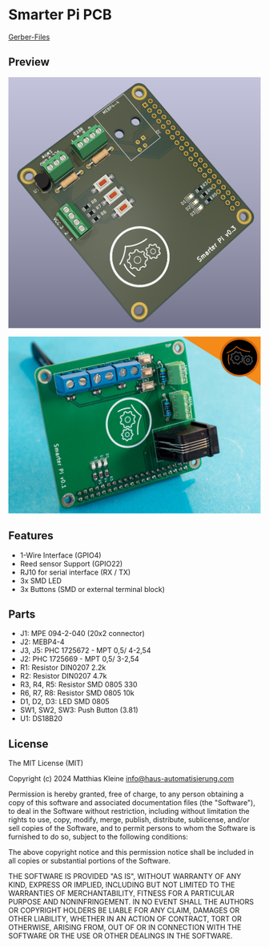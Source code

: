 # Smarter Pi PCB

[Gerber-Files](https://github.com/klein0r/pcb-smarter-pi/releases)

## Preview

![PCB Preview](https://raw.githubusercontent.com/klein0r/pcb-smarter-pi/master/preview.png)

![PCB Photo](https://raw.githubusercontent.com/klein0r/pcb-smarter-pi/master/previewReal.jpg)

## Features

- 1-Wire Interface (GPIO4)
- Reed sensor Support (GPIO22)
- RJ10 for serial interface (RX / TX)
- 3x SMD LED
- 3x Buttons (SMD or external terminal block)

## Parts

- J1: MPE 094-2-040 (20x2 connector)
- J2: MEBP4-4
- J3, J5: PHC 1725672 - MPT 0,5/ 4-2,54
- J2: PHC 1725669 - MPT 0,5/ 3-2,54
- R1: Resistor DIN0207 2.2k
- R2: Resistor DIN0207 4.7k
- R3, R4, R5: Resistor SMD 0805 330
- R6, R7, R8: Resistor SMD 0805 10k
- D1, D2, D3: LED SMD 0805
- SW1, SW2, SW3: Push Button (3.81)
- U1: DS18B20

## License

The MIT License (MIT)

Copyright (c) 2024 Matthias Kleine <info@haus-automatisierung.com>

Permission is hereby granted, free of charge, to any person obtaining a copy
of this software and associated documentation files (the "Software"), to deal
in the Software without restriction, including without limitation the rights
to use, copy, modify, merge, publish, distribute, sublicense, and/or sell
copies of the Software, and to permit persons to whom the Software is
furnished to do so, subject to the following conditions:

The above copyright notice and this permission notice shall be included in
all copies or substantial portions of the Software.

THE SOFTWARE IS PROVIDED "AS IS", WITHOUT WARRANTY OF ANY KIND, EXPRESS OR
IMPLIED, INCLUDING BUT NOT LIMITED TO THE WARRANTIES OF MERCHANTABILITY,
FITNESS FOR A PARTICULAR PURPOSE AND NONINFRINGEMENT. IN NO EVENT SHALL THE
AUTHORS OR COPYRIGHT HOLDERS BE LIABLE FOR ANY CLAIM, DAMAGES OR OTHER
LIABILITY, WHETHER IN AN ACTION OF CONTRACT, TORT OR OTHERWISE, ARISING FROM,
OUT OF OR IN CONNECTION WITH THE SOFTWARE OR THE USE OR OTHER DEALINGS IN
THE SOFTWARE.
